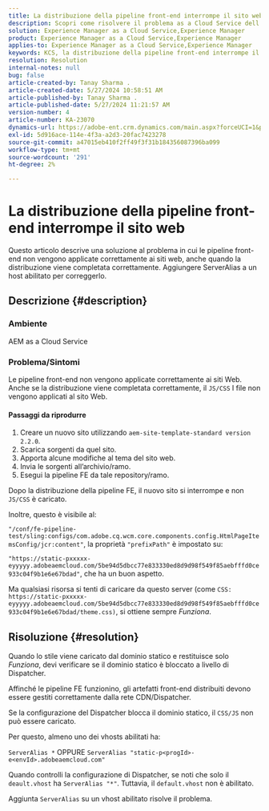 ```yaml
---
title: La distribuzione della pipeline front-end interrompe il sito web
description: Scopri come risolvere il problema as a Cloud Service dell’AEM in cui la distribuzione di pipeline front-end interrompe il sito web. Aggiungere ServerAlias a un host abilitato.
solution: Experience Manager as a Cloud Service,Experience Manager
product: Experience Manager as a Cloud Service,Experience Manager
applies-to: Experience Manager as a Cloud Service,Experience Manager
keywords: KCS, la distribuzione della pipeline front-end interrompe il sito web, AEM as a Cloud Service, i file js/css non vengono applicati
resolution: Resolution
internal-notes: null
bug: false
article-created-by: Tanay Sharma .
article-created-date: 5/27/2024 10:58:51 AM
article-published-by: Tanay Sharma .
article-published-date: 5/27/2024 11:21:57 AM
version-number: 4
article-number: KA-23070
dynamics-url: https://adobe-ent.crm.dynamics.com/main.aspx?forceUCI=1&pagetype=entityrecord&etn=knowledgearticle&id=6af66914-181c-ef11-840b-6045bd006b25
exl-id: 5d916ace-114e-4f3a-a2d3-20fac7423278
source-git-commit: a47015eb410f2ff49f3f31b184356087396ba099
workflow-type: tm+mt
source-wordcount: '291'
ht-degree: 2%

---
```


# La distribuzione della pipeline front-end interrompe il sito web


Questo articolo descrive una soluzione al problema in cui le pipeline front-end non vengono applicate correttamente ai siti web, anche quando la distribuzione viene completata correttamente. Aggiungere ServerAlias a un host abilitato per correggerlo.



## Descrizione {#description}


### Ambiente

AEM as a Cloud Service

### Problema/Sintomi

Le pipeline front-end non vengono applicate correttamente ai siti Web. Anche se la distribuzione viene completata correttamente, il `JS/CSS` I file non vengono applicati al sito Web.

#### Passaggi da riprodurre

1. Creare un nuovo sito utilizzando `aem-site-template-standard version 2.2.0`.
2. Scarica sorgenti da quel sito.
3. Apporta alcune modifiche al tema del sito web.
4. Invia le sorgenti all’archivio/ramo.
5. Esegui la pipeline FE da tale repository/ramo.


Dopo la distribuzione della pipeline FE, il nuovo sito si interrompe e non `JS/CSS` è caricato.

Inoltre, questo è visibile al:

`"/conf/fe-pipeline-test/sling:configs/com.adobe.cq.wcm.core.components.config.HtmlPageItemsConfig/jcr:content"`, la proprietà `"prefixPath"` è impostato su:

`"https://static-pxxxxx-eyyyyy.adobeaemcloud.com/5be94d5dbcc77e833330ed8d9d98f549f85aebfffd0ce933c04f9b1e6e67bdad"`, che ha un buon aspetto.

Ma qualsiasi risorsa si tenti di caricare da questo server (come `CSS: https://static-pxxxxx-eyyyyy.adobeaemcloud.com/5be94d5dbcc77e833330ed8d9d98f549f85aebfffd0ce933c04f9b1e6e67bdad/theme.css)`, si ottiene sempre *Funziona*.


## Risoluzione {#resolution}


Quando lo stile viene caricato dal dominio statico e restituisce solo *Funziona*, devi verificare se il dominio statico è bloccato a livello di Dispatcher.

Affinché le pipeline FE funzionino, gli artefatti front-end distribuiti devono essere gestiti correttamente dalla rete CDN/Dispatcher.

Se la configurazione del Dispatcher blocca il dominio statico, il `CSS/JS` non può essere caricato.

Per questo, almeno uno dei vhosts abilitati ha:

`ServerAlias *`
OPPURE
`ServerAlias "static-p<progId>-e<envId>.adobeaemcloud.com"`

Quando controlli la configurazione di Dispatcher, se noti che solo il `deault.vhost` ha `ServerAlias "*"`. Tuttavia, il `default.vhost` non è abilitato.

Aggiunta `ServerAlias` su un vhost abilitato risolve il problema.
